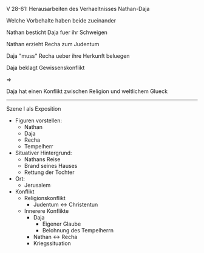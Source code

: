 V 28-61:
Herausarbeiten des Verhaeltnisses Nathan-Daja

Welche Vorbehalte haben beide zueinander

Nathan besticht Daja fuer ihr Schweigen

Nathan erzieht Recha zum Judentum

Daja "muss" Recha ueber ihre Herkunft beluegen

Daja beklagt Gewissenskonflikt

=>

Daja hat einen Konflikt zwischen Religion und weltlichem Glueck

---

Szene I als Exposition

- Figuren vorstellen:
  - Nathan
  - Daja
  - Recha
  - Tempelherr
- Situativer Hintergrund:
  - Nathans Reise
  - Brand seines Hauses
  - Rettung der Tochter
- Ort:
  - Jerusalem
- Konflikt
  - Religionskonflikt
    - Judentum <-> Christentun
  - Innerere Konflikte
    - Daja
      - Eigener Glaube
      - Belohnung des Tempelherrn
    - Nathan <-> Recha
    - Kriegssituation